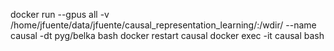 docker run --gpus all -v /home/jfuente/data/jfuente/causal_representation_learning/:/wdir/ --name causal -dt pyg/belka bash 
docker restart causal 
docker exec -it causal bash